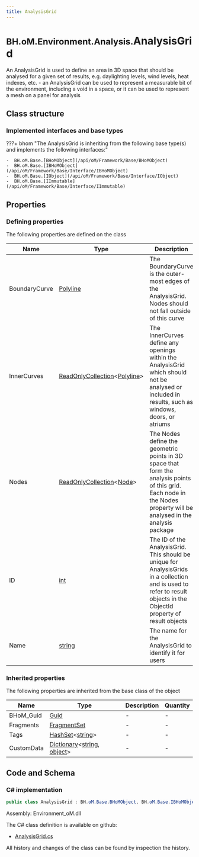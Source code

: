 ```yaml
---
title: AnalysisGrid
---
```


# <small>BH.oM.Environment.Analysis.</small>**AnalysisGrid**

An AnalysisGrid is used to define an area in 3D space that should be analysed for a given set of results, e.g. daylighting levels, wind levels, heat indexes, etc. - an AnalysisGrid can be used to represent a measurable bit of the environment, including a void in a space, or it can be used to represent a mesh on a panel for analysis

## Class structure

### Implemented interfaces and base types

???+ bhom "The AnalysisGrid is inheriting from the following base type(s) and implements the following interfaces:"

    -  BH.oM.Base.[BHoMObject](/api/oM/Framework/Base/BHoMObject)
    -  BH.oM.Base.[IBHoMObject](/api/oM/Framework/Base/Interface/IBHoMObject)
    -  BH.oM.Base.[IObject](/api/oM/Framework/Base/Interface/IObject)
    -  BH.oM.Base.[IImmutable](/api/oM/Framework/Base/Interface/IImmutable)


## Properties



### Defining properties

The following properties are defined on the class

| Name             | Type             | Description      | Quantity         |
|------------------|------------------|------------------|------------------|
| BoundaryCurve | [Polyline](/api/oM/Dimensional/Geometry/Curve/Polyline) | The BoundaryCurve is the outer-most edges of the AnalysisGrid. Nodes should not fall outside of this curve | - |
| InnerCurves | [ReadOnlyCollection](https://learn.microsoft.com/en-us/dotnet/api/System.Collections.ObjectModel.ReadOnlyCollection-1?view=netstandard-2.0)&lt;[Polyline](/api/oM/Dimensional/Geometry/Curve/Polyline)&gt; | The InnerCurves define any openings within the AnalysisGrid which should not be analysed or included in results, such as windows, doors, or atriums | - |
| Nodes | [ReadOnlyCollection](https://learn.microsoft.com/en-us/dotnet/api/System.Collections.ObjectModel.ReadOnlyCollection-1?view=netstandard-2.0)&lt;[Node](/api/oM/Analytical/Environment/Analysis/Node)&gt; | The Nodes define the geometric points in 3D space that form the analysis points of this grid. Each node in the Nodes property will be analysed in the analysis package | - |
| ID | [int](https://learn.microsoft.com/en-us/dotnet/api/System.Int32?view=netstandard-2.0) | The ID of the AnalysisGrid. This should be unique for AnalysisGrids in a collection and is used to refer to result objects in the ObjectId property of result objects | - |
| Name | [string](https://learn.microsoft.com/en-us/dotnet/api/System.String?view=netstandard-2.0) | The name for the AnalysisGrid to identify it for users | - |


### Inherited properties
The following properties are inherited from the base class of the object

| Name             | Type             | Description      | Quantity         |
|------------------|------------------|------------------|------------------|
| BHoM_Guid | [Guid](https://learn.microsoft.com/en-us/dotnet/api/System.Guid?view=netstandard-2.0) | - | - |
| Fragments | [FragmentSet](/api/oM/Framework/Base/FragmentSet) | - | - |
| Tags | [HashSet](https://learn.microsoft.com/en-us/dotnet/api/System.Collections.Generic.HashSet-1?view=netstandard-2.0)&lt;[string](https://learn.microsoft.com/en-us/dotnet/api/System.String?view=netstandard-2.0)&gt; | - | - |
| CustomData | [Dictionary](https://learn.microsoft.com/en-us/dotnet/api/System.Collections.Generic.Dictionary-2?view=netstandard-2.0)&lt;[string](https://learn.microsoft.com/en-us/dotnet/api/System.String?view=netstandard-2.0), [object](https://learn.microsoft.com/en-us/dotnet/api/System.Object?view=netstandard-2.0)&gt; | - | - |


## Code and Schema

### C# implementation

``` C# title="C#"
public class AnalysisGrid : BH.oM.Base.BHoMObject, BH.oM.Base.IBHoMObject, BH.oM.Base.IObject, BH.oM.Base.IImmutable
```

Assembly: Environment_oM.dll

The C# class definition is available on github:

- [AnalysisGrid.cs](https://github.com/BHoM/BHoM/blob/develop/Environment_oM/Analysis\AnalysisGrid.cs)

All history and changes of the class can be found by inspection the history.
